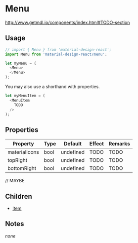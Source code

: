 # Menu

http://www.getmdl.io/components/index.html#TODO-section


## Usage

```javascript
// import { Menu } from 'material-design-react';
import Menu from 'material-design-react/menu';

let myMenu = (
  <Menu>
  </Menu>
);
```

You may also use a shorthand with properties.

```javascript
let myMenuItem = (
  <MenuItem
    TODO
  />
);
```


## Properties

Property | Type | Default | Effect | Remarks
-------- | -----| ------- | ------ | -------
materialIcons | bool | undefined | TODO | TODO
topRight | bool | undefined | TODO | TODO
bottomRight | bool | undefined | TODO | TODO

// MAYBE


## Children

* [Item](./item/README.md)


## Notes

*none*
